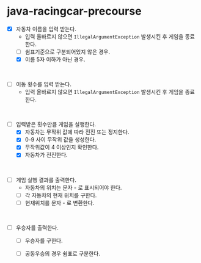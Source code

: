 # java-racingcar-precourse

- [x] 자동차 이름을 입력 받는다.
    - 입력 올바르지 않으면 `IllegalArgumentException` 발생시킨 후 게임을 종료한다.
    - [ ] 쉼표기준으로 구분되어있지 않은 경우.
    - [x] 이름 5자 이하가 아닌 경우.
<br>

- [ ] 이동 횟수를 입력 받는다.
    - 입력 올바르지 않으면 `IllegalArgumentException` 발생시킨 후 게임을 종료한다.  
<br>

- [ ] 입력받은 횟수만큼 게임을 실행한다.
    - [x] 자동차는 무작위 값에 따라 전진 또는 정지한다.
    - [x] 0-9 사이 무작위 값을 생성한다.
    - [x] 무작위값이 4 이상인지 확인한다.
    - [x] 자동차가 전진한다.
<br>

- [ ] 게임 실행 결과를 출력한다.
    - 자동차의 위치는 문자 - 로 표시되어야 한다.
    - [ ] 각 자동차의 현재 위치를 구한다.
    - [ ] 현재위치를 문자 - 로 변환한다.  
<br>

- [ ] 우승자를 출력한다.
    - [ ] 우승자를 구한다.
    - [ ] 공동우승의 경우 쉼표로 구분한다.

